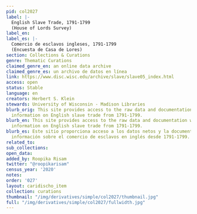 ```yaml
---
pid: col2027
label: |-
  English Slave Trade, 1791-1799
  (House of Lords Survey)
label_en:
label_es: |-
  Comercio de esclavos ingleses, 1791-1799
  (Encuesta de Casa de Lores)
section: Collections & Curations
genre: Thematic Curations
claimed_genre_en: an online data archive
claimed_genre_es: un archivo de datos en línea
link: https://www.disc.wisc.edu/archive/slave/slave05_index.html
access: open
status: Stable
language: en
creators: Herbert S. Klein
stewards: University of Wisconsin - Madison Libraries
blurb_orig: This site provides access to the raw data and documentation which contains
  information on English slave trade from 1791-1799.
blurb_en: This site provides access to the raw data and documentation which contains
  information on English slave trade from 1791-1799.
blurb_es: Este sitio proporciona acceso a los datos netos y la documentación que contienen
  información sobre el comercio de esclavos en inglés desde 1791-1799.
related_to:
sub_collections:
open_data:
added_by: Roopika Risam
twitter: "@roopikarisam"
census_year: '2020'
notes:
order: '027'
layout: caridischo_item
collection: curations
thumbnail: "/img/derivatives/simple/col2027/thumbnail.jpg"
full: "/img/derivatives/simple/col2027/fullwidth.jpg"
---
```

